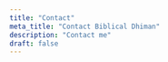 ```yaml
---
title: "Contact"
meta_title: "Contact Biblical Dhiman"
description: "Contact me"
draft: false
---
```

